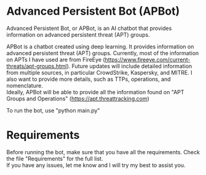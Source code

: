 # Advanced Persistent Bot (APBot)
Advanced Persistent Bot, or APBot, is an AI chatbot that provides information on advanced persistent threat (APT) groups.

APBot is a chatbot created using deep learning. It provides information on advanced persistent threat (APT) groups. Currently, most of the information on APTs I have used are from FireEye (https://www.fireeye.com/current-threats/apt-groups.html). Future updates will include detailed information from multiple sources, in particular CrowdStrike, Kaspersky, and MITRE. 
I also want to provide more details, such as TTPs, operations, and nomenclature.  
Ideally, APBot will be able to provide all the information found on "APT Groups and Operations" (https://apt.threattracking.com)

To run the bot, use "python main.py"

# Requirements
Before running the bot, make sure that you have all the requirements. Check the file "Requirements" for the full list.  
If you have any issues, let me know and I will try my best to assist you.
